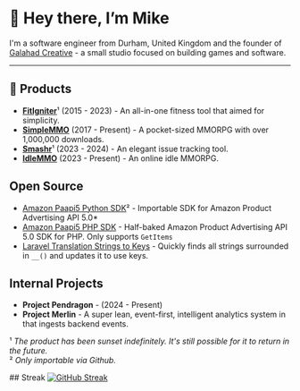 # 👋 Hey there, I’m Mike

I'm a software engineer from Durham, United Kingdom and the founder of [Galahad Creative](https://galahadcreative.com) - a small studio focused on building games and software.

---

## 🚀 Products

- [**FitIgniter**](https://www.fitigniter.com)¹ (2015 - 2023) - An all-in-one fitness tool that aimed for simplicity.
- [**SimpleMMO**](https://web.simple-mmo.com) (2017 - Present) - A pocket-sized MMORPG with over 1,000,000 downloads.
- [**Smashr**](https://www.smashr.app)¹ (2023 - 2024) - An elegant issue tracking tool.
- [**IdleMMO**](https://web.idle-mmo.com) (2023 - Present) - An online idle MMORPG.

## Open Source
- [Amazon Paapi5 Python SDK](https://github.com/GalahadXVI/amazon-paapi5-python-sdk)² - Importable SDK for Amazon Product Advertising API 5.0*
- [Amazon Paapi5 PHP SDK](https://github.com/GalahadXVI/amazon-product-api-php) - Half-baked Amazon Product Advertising API 5.0 SDK for PHP. Only supports `GetItems`
- [Laravel Translation Strings to Keys](https://github.com/GalahadXVI/laravel-translation-strings-to-keys) - Quickly finds all strings surrounded in `__()` and updates it to use keys.

## Internal Projects
- **Project Pendragon** - (2024 - Present)
- **Project Merlin** - A super lean, event-first, intelligent analytics system in that ingests backend events.

¹ _The product has been sunset indefinitely. It's still possible for it to return in the future._\
² _Only importable via Github._

## Streak
[![GitHub Streak](https://streak-stats.demolab.com/?user=GalahadXVI)](https://git.io/streak-stats)
